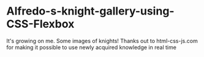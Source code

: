 # Alfredo-s-knight-gallery-using-CSS-Flexbox
It's growing on me. Some images of knights! Thanks out to html-css-js.com for making it possible to use newly acquired knowledge in real time
